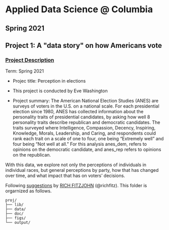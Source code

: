 # Applied Data Science @ Columbia
## Spring 2021
## Project 1: A "data story" on how Americans vote

### [Project Description](doc/)

Term: Spring 2021

+ Projec title: Perception in elections
+ This project is conducted by Eve Washington

+ Project summary: The American National Election Studies (ANES) are surveys of voters in the U.S. on a national scale. For each presidential election since 1980, ANES has collected information about the personality traits of presidential candidates, by asking how well 8 personality traits describe republican and democratic candidates. The traits surveyed where Intelligence, Compassion, Decency, Inspiring, Knowledge, Morals, Leadership, and Caring, and respondents could rank each trait on a scale of one to four, one being “Extremely well” and four being “Not well at all.” For this analysis anes_dem, refers to opinions on the democratic candidate, and anes_rep refers to opinions on the republican.

With this data, we explore not only the perceptions of individuals in individual races, but general perceptions by party, how that has changed over time, and what impact that has on voters’ decisions.

Following [suggestions](http://nicercode.github.io/blog/2013-04-05-projects/) by [RICH FITZJOHN](http://nicercode.github.io/about/#Team) (@richfitz). This folder is orgarnized as follows.

```
proj/
├── lib/
├── data/
├── doc/
├── figs/
└── output/
```

